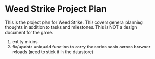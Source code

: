 # Weed Strike Project Plan

This is the project plan for Weed Strike. This covers general planning thoughts in addition to tasks and milestones. This is NOT a design document for the game.

1. entity mixins
1. fix/update uniqueId function to carry the series basis across browser reloads (need to stick it in the datastore)    
  
    